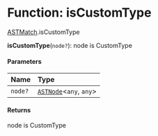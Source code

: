 # Function: isCustomType

[ASTMatch](/auto-docs/free-layout-editor/modules/ASTMatch.md).isCustomType

**isCustomType**(`node?`): node is CustomType

#### Parameters

| Name | Type |
| :------ | :------ |
| `node?` | [`ASTNode`](/auto-docs/free-layout-editor/classes/ASTNode.md)<`any`, `any`> |

#### Returns

node is CustomType
